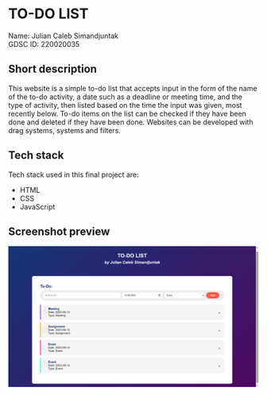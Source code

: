 # TO-DO LIST
Name: Julian Caleb Simandjuntak  
GDSC ID: 220020035

## Short description
This website is a simple to-do list that accepts input in the form of the name of the to-do activity, a date such as a deadline or meeting time, and the type of activity, then listed based on the time the input was given, most recently below. To-do items on the list can be checked if they have been done and deleted if they have been done. Websites can be developed with drag systems, systems and filters.

## Tech stack
Tech stack used in this final project are:
- HTML
- CSS
- JavaScript

## Screenshot preview
![Preview](./images/image.png)